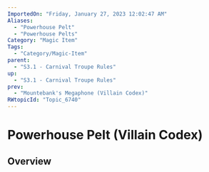 ```yaml
---
ImportedOn: "Friday, January 27, 2023 12:02:47 AM"
Aliases:
  - "Powerhouse Pelt"
  - "Powerhouse Pelts"
Category: "Magic Item"
Tags:
  - "Category/Magic-Item"
parent:
  - "S3.1 - Carnival Troupe Rules"
up:
  - "S3.1 - Carnival Troupe Rules"
prev:
  - "Mountebank's Megaphone (Villain Codex)"
RWtopicId: "Topic_6740"
---
```

# Powerhouse Pelt (Villain Codex)
## Overview
